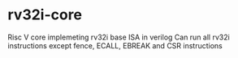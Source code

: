 # rv32i-core
Risc V core implemeting rv32i base ISA in verilog
Can run all rv32i instructions except fence, ECALL, EBREAK and CSR instructions 